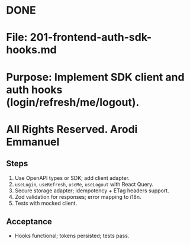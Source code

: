# DONE

# File: 201-frontend-auth-sdk-hooks.md

# Purpose: Implement SDK client and auth hooks (login/refresh/me/logout).

# All Rights Reserved. Arodi Emmanuel

## Steps

1. Use OpenAPI types or SDK; add client adapter.
2. `useLogin`, `useRefresh`, `useMe`, `useLogout` with React Query.
3. Secure storage adapter; idempotency + ETag headers support.
4. Zod validation for responses; error mapping to i18n.
5. Tests with mocked client.

## Acceptance

- Hooks functional; tokens persisted; tests pass.
